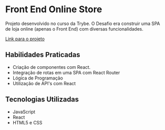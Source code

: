 # Front End Online Store

Projeto desenvolvido no curso da Trybe. O Desafio era construir uma SPA de loja online (apenas o Front End) com diversas funcionalidades.

[Link para o projeto](https://gusttavocdn.github.io/front_end_online_store/)

## Habilidades Praticadas

- Criação de componentes com React.
- Integração de rotas em uma SPA com React Router
- Lógica de Programação
- Utilização de API's com React

## Tecnologias Utilizadas

- JavaScript
- React
- HTML5 e CSS


